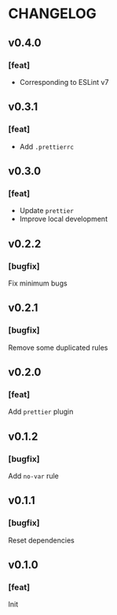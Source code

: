 # CHANGELOG

## v0.4.0

### [feat]
- Corresponding to ESLint v7

## v0.3.1

### [feat]
- Add `.prettierrc`

## v0.3.0

### [feat]
- Update `prettier`
- Improve local development

## v0.2.2

### [bugfix]
Fix minimum bugs

## v0.2.1

### [bugfix]
Remove some duplicated rules

## v0.2.0

### [feat]
Add `prettier` plugin

## v0.1.2

### [bugfix]
Add `no-var` rule

## v0.1.1

### [bugfix]
Reset dependencies

## v0.1.0

### [feat]
Init
